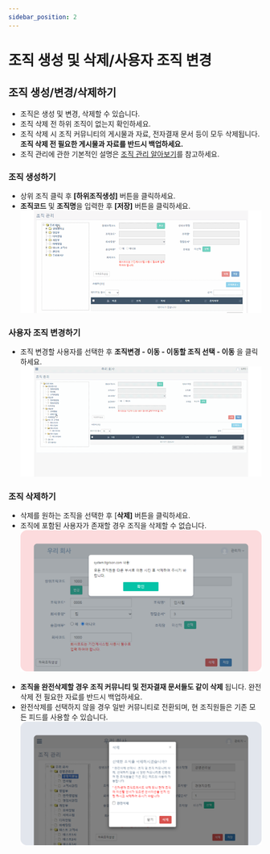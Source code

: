 ```yaml
---
sidebar_position: 2
---
```


# 조직 생성 및 삭제/사용자 조직 변경

## 조직 생성/변경/삭제하기

- 조직은 생성 및 변경, 삭제할 수 있습니다.
- 조직 삭제 전 하위 조직이 없는지 확인하세요.
- 조직 삭제 시 조직 커뮤니티의 게시물과 자료, 전자결재 문서 등이 모두 삭제됩니다. **조직 삭제 전 필요한 게시물과 자료를 반드시 백업하세요.**
- 조직 관리에 관한 기본적인 설명은 [조직 관리 알아보기](./overview.md)를 참고하세요.

### 조직 생성하기

- 상위 조직 클릭 후 **[하위조직생성]** 버튼을 클릭하세요.
- **조직코드** 및 **조직명**을 입력한 후 **[저장]** 버튼을 클릭하세요.
    ![조직 생성하기](./img/0201.gif)

### 사용자 조직 변경하기

- 조직 변경할 사용자를 선택한 후  **조직변경 - 이동 - 이동할 조직 선택 - 이동** 을 클릭하세요.
    ![사용자 조직 변경하기](./img/0202.gif)

### 조직 삭제하기

- 삭제를 원하는 조직을 선택한 후 [**삭제]** 버튼을 클릭하세요.
- 조직에 포함된 사용자가 존재할 경우 조직을 삭제할 수 없습니다.
    ![조직 삭제하기](./img/0203.png)<br/><br/>
- **조직을 완전삭제할 경우 조직 커뮤니티 및 전자결재 문서들도 같이 삭제** 됩니다. 완전삭제 전 필요한 자료를 반드시 백업하세요.
- 완전삭제를 선택하지 않을 경우 일반 커뮤니티로 전환되며, 현 조직원들은 기존 모든 피드를 사용할 수 있습니다.
    ![조직 삭제하기](./img/0204.png)